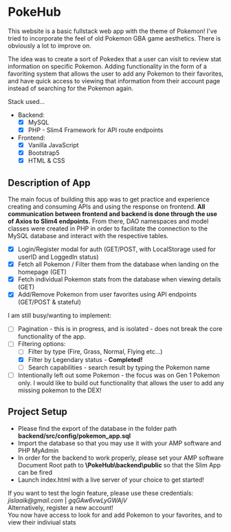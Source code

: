 # PokeHub
This website is a basic fullstack web app with the theme of Pokemon!
I've tried to incorporate the feel of old Pokemon GBA game aesthetics. There is obviously a lot to improve on.

The idea was to create a sort of Pokedex that a user can visit to review stat information on specific Pokemon. Adding functionality in the form of a favoriting system that allows the user to add any Pokemon to their favorites, and have quick access to viewing that information from their account page instead of searching for the Pokemon again.

Stack used...
- Backend:
    - [X] MySQL
    - [X] PHP - Slim4 Framework for API route endpoints
- Frontend:
    - [X] Vanilla JavaScript
    - [X] Bootstrap5
    - [X] HTML & CSS

## Description of App

The main focus of building this app was to get practice and experience creating and consuming APIs and using the response on frontend. 
__All communication between frontend and backend is done through the use of Axios to Slim4 endpoints.__
From there, DAO namespaces and model classes were created in PHP in order to facilitate the connection to the MySQL database and interact with the respective tables.

- [X] Login/Register modal for auth (GET/POST, with LocalStorage used for userID and LoggedIn status)
- [X] Fetch all Pokemon / Filter them from the database when landing on the homepage (GET)
- [X] Fetch individual Pokemon stats from the database when viewing details (GET)
- [X] Add/Remove Pokemon from user favorites using API endpoints (GET/POST & stateful)

I am still busy/wanting to implement:
- [ ] Pagination - this is in progress, and is isolated - does not break the core functionality of the app.
- [ ] Filtering options:
    - [ ] Filter by type (Fire, Grass, Normal, Flying etc...)
    - [X] Filter by Legendary status - **Completed!**
    - [ ] Search capabilities - search result by typing the Pokemon name
- [ ] Intentionally left out some Pokemon - the focus was on Gen 1 Pokemon only. I would like to build out functionality that allows the user to add any missing pokemon to the DEX!

## Project Setup

- Please find the export of the database in the folder path **backend/src/config/pokemon_app.sql**
- Import the database so that you may use it with your AMP software and PHP MyAdmin
- In order for the backend to work properly, please set your AMP software Document Root path to **\PokeHub\backend\public** so that the Slim App can be fired
- Launch index.html with a live server of your choice to get started!

If you want to test the login feature, please use these credentials: _jislaaik@gmail.com_ | _gqGAw6vwLyGWAjV_<br>
Alternatively, register a new account!<br>
You now have access to look for and add Pokemon to your favorites, and to view their indiviual stats<br>